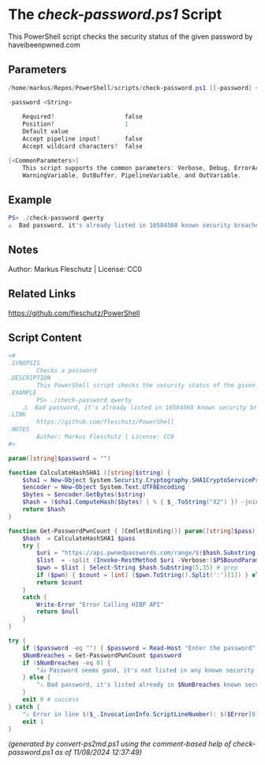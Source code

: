 The *check-password.ps1* Script
===========================

This PowerShell script checks the security status of the given password by haveibeenpwned.com

Parameters
----------
```powershell
/home/markus/Repos/PowerShell/scripts/check-password.ps1 [[-password] <String>] [<CommonParameters>]

-password <String>
    
    Required?                    false
    Position?                    1
    Default value                
    Accept pipeline input?       false
    Accept wildcard characters?  false

[<CommonParameters>]
    This script supports the common parameters: Verbose, Debug, ErrorAction, ErrorVariable, WarningAction, 
    WarningVariable, OutBuffer, PipelineVariable, and OutVariable.
```

Example
-------
```powershell
PS> ./check-password qwerty
⚠️  Bad password, it's already listed in 10584568 known security breaches!

```

Notes
-----
Author: Markus Fleschutz | License: CC0

Related Links
-------------
https://github.com/fleschutz/PowerShell

Script Content
--------------
```powershell
<#
.SYNOPSIS
        Checks a password
.DESCRIPTION
        This PowerShell script checks the security status of the given password by haveibeenpwned.com
.EXAMPLE
        PS> ./check-password qwerty
	⚠️  Bad password, it's already listed in 10584568 known security breaches!
.LINK
        https://github.com/fleschutz/PowerShell
.NOTES
        Author: Markus Fleschutz | License: CC0
#>

param([string]$password = "")

function CalculateHashSHA1 ([string]$string) {
    $sha1 = New-Object System.Security.Cryptography.SHA1CryptoServiceProvider
    $encoder = New-Object System.Text.UTF8Encoding
    $bytes = $encoder.GetBytes($string)
    $hash = ($sha1.ComputeHash($bytes) | % { $_.ToString("X2") }) -join ''
    return $hash
}

function Get-PasswordPwnCount { [CmdletBinding()] param([string]$pass)
    $hash  = CalculateHashSHA1 $pass
    try {
        $uri = "https://api.pwnedpasswords.com/range/$($hash.Substring(0,5))"
        $list  = -split (Invoke-RestMethod $uri -Verbose:($PSBoundParameters['Verbose'] -eq $true) -ErrorAction Stop) # split into separate strings
        $pwn = $list | Select-String $hash.Substring(5,35) # grep
        if ($pwn) { $count = [int] ($pwn.ToString().Split(':')[1]) } else { $count = 0 }
        return $count
    }
    catch {
        Write-Error "Error Calling HIBP API"
        return $null
    }
}

try {
	if ($password -eq "") { $password = Read-Host "Enter the password" }
	$NumBreaches = Get-PasswordPwnCount $password
	if ($NumBreaches -eq 0) {
		"👍 Password seems good, it's not listed in any known security breach as of today." 
	} else {
		"⚠️ Bad password, it's listed already in $NumBreaches known security breaches!"
	}
	exit 0 # success
} catch {
	"⚠️ Error in line $($_.InvocationInfo.ScriptLineNumber): $($Error[0])"
	exit 1
}
```

*(generated by convert-ps2md.ps1 using the comment-based help of check-password.ps1 as of 11/08/2024 12:37:49)*
